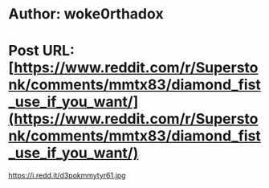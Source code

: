 # Author: woke0rthadox
# Post URL: [https://www.reddit.com/r/Superstonk/comments/mmtx83/diamond_fist_use_if_you_want/](https://www.reddit.com/r/Superstonk/comments/mmtx83/diamond_fist_use_if_you_want/)


https://i.redd.it/d3pokmmytyr61.jpg